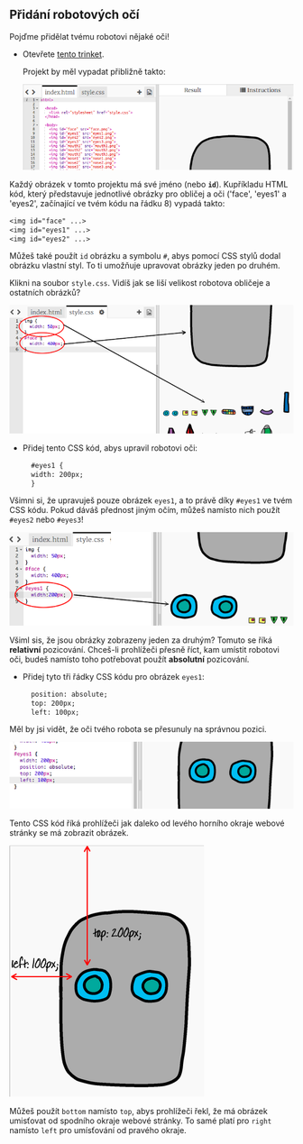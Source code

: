 ## Přidání robotových očí

Pojďme přidělat tvému robotovi nějaké oči!

+ Otevřete [tento trinket](http://jumpto.cc/web-robot).
    
    Projekt by měl vypadat přibližně takto:
    
    ![screenshot](images/robot-starter.png)

Každý obrázek v tomto projektu má své jméno (nebo **`id`**). Kupříkladu HTML kód, který představuje jednotlivé obrázky pro obličej a oči ('face', 'eyes1' a 'eyes2', začínající ve tvém kódu na řádku 8) vypadá takto:

    <img id="face" ...>
    <img id="eyes1" ...>
    <img id="eyes2" ...>
    

Můžeš také použít `id` obrázku a symbolu `#`, abys pomocí CSS stylů dodal obrázku vlastní styl. To ti umožňuje upravovat obrázky jeden po druhém.

Klikni na soubor `style.css`. Vidíš jak se liší velikost robotova obličeje a ostatních obrázků?

![screenshot](images/robot-id.png)

+ Přidej tento CSS kód, abys upravil robotovi oči:
    
        #eyes1 {
        width: 200px;
        }
        

Všimni si, že upravuješ pouze obrázek `eyes1`, a to právě díky `#eyes1` ve tvém CSS kódu. Pokud dáváš přednost jiným očím, můžeš namísto nich použít `#eyes2` nebo `#eyes3`!

![screenshot](images/robot-eyes-width.png)

Všiml sis, že jsou obrázky zobrazeny jeden za druhým? Tomuto se říká **relativní** pozicování. Chceš-li prohlížeči přesně říct, kam umístit robotovi oči, budeš namísto toho potřebovat použít **absolutní** pozicování.

+ Přidej tyto tři řádky CSS kódu pro obrázek `eyes1`:
    
        position: absolute;
        top: 200px;
        left: 100px;
        

Měl by jsi vidět, že oči tvého robota se přesunuly na správnou pozici.

![screenshot](images/robot-eyes-position.png)

Tento CSS kód říká prohlížeči jak daleko od levého horního okraje webové stránky se má zobrazit obrázek.

![screenshot](images/robot-eyes-position2.png)

Můžeš použít `bottom` namísto `top`, abys prohlížeči řekl, že má obrázek umisťovat od spodního okraje webové stránky. To samé platí pro `right` namísto `left` pro umísťování od pravého okraje.